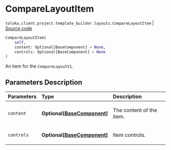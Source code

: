 # CompareLayoutItem
`toloka.client.project.template_builder.layouts.CompareLayoutItem` | [Source code](https://github.com/Toloka/toloka-kit/blob/v1.2.0/src/client/project/template_builder/layouts.py#L93)

```python
CompareLayoutItem(
    self,
    content: Optional[BaseComponent] = None,
    controls: Optional[BaseComponent] = None
)
```

An item for the `CompareLayoutV1`.

## Parameters Description

| Parameters | Type | Description |
| :----------| :----| :-----------|
`content`|**Optional\[[BaseComponent](toloka.client.project.template_builder.base.BaseComponent.md)\]**|<p>The content of the item.</p>
`controls`|**Optional\[[BaseComponent](toloka.client.project.template_builder.base.BaseComponent.md)\]**|<p>Item controls.</p>
